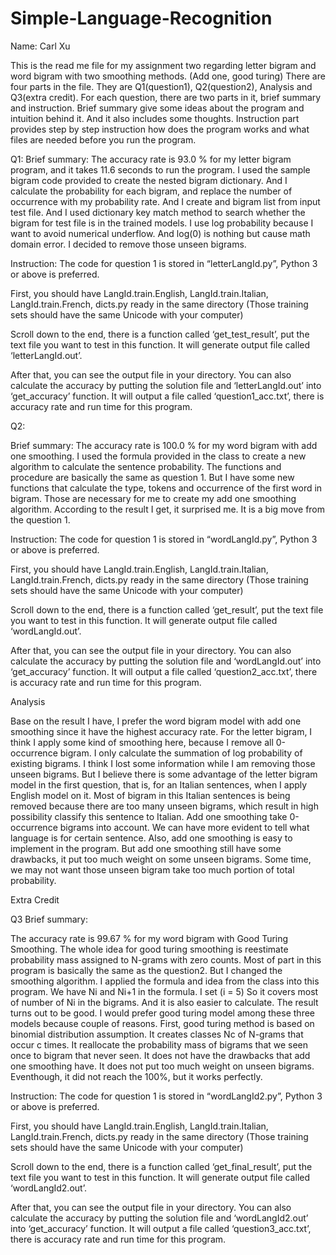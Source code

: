 # Simple-Language-Recognition
Name: Carl Xu


This is the read me file for my assignment two regarding letter bigram and word bigram with two smoothing methods. (Add one, good turing) There are four parts in the file. They are Q1(question1), Q2(question2), Analysis and Q3(extra credit). For each question, there are two parts in it, brief summary and instruction. Brief summary give some ideas about the program and intuition behind it. And it also includes some thoughts. Instruction part provides step by step instruction how does the program works and what files are needed before you run the program.

Q1:
Brief summary:
The accuracy rate is 93.0 % for my letter bigram program, and it takes 11.6 seconds to run the program. I used the sample bigram code provided to create the nested bigram dictionary. And I calculate the probability for each bigram, and replace the number of occurrence with my probability rate. And I create and bigram list from input test file. And I used dictionary key match method to search whether the bigram for test file is in the trained models. I use log probability because I want to avoid numerical underflow. And log(0) is nothing but cause math domain error. I decided to remove those unseen bigrams. 

Instruction:
The code for question 1 is stored in “letterLangId.py”, Python 3 or above is preferred.
	
First, you should have LangId.train.English, LangId.train.Italian, LangId.train.French, dicts.py ready in the same directory (Those training sets should have the same Unicode with your computer)

Scroll down to the end, there is a function called ‘get_test_result’, put the text file you want to test in this function. It will generate output file called ‘letterLangId.out’.

After that, you can see the output file in your directory. You can also calculate the accuracy by putting the solution file and ‘letterLangId.out’ into ‘get_accuracy’ function. It will output a file called ‘question1_acc.txt’, there is accuracy rate and run time for this program. 


Q2:

Brief summary:
The accuracy rate is 100.0 % for my word bigram with add one smoothing. I used the formula provided in the class to create a new algorithm to calculate the sentence probability. The functions and procedure are basically the same as question 1. But I have some new functions that calculate the type, tokens and occurrence of the first word in bigram. Those are necessary for me to create my add one smoothing algorithm. According to the result I get, it surprised me. It is a big move from the question 1.  

Instruction:
The code for question 1 is stored in “wordLangId.py”, Python 3 or above is preferred.
	
First, you should have LangId.train.English, LangId.train.Italian, LangId.train.French, dicts.py ready in the same directory (Those training sets should have the same Unicode with your computer)

Scroll down to the end, there is a function called ‘get_result’, put the text file you want to test in this function. It will generate output file called ‘wordLangId.out’.

After that, you can see the output file in your directory. You can also calculate the accuracy by putting the solution file and ‘wordLangId.out’ into ‘get_accuracy’ function. It will output a file called ‘question2_acc.txt’, there is accuracy rate and run time for this program. 


Analysis

Base on the result I have, I prefer the word bigram model with add one smoothing since it have the highest accuracy rate. For the letter bigram, I think I apply some kind of smoothing here, because I remove all 0-occurrence bigram. I only calculate the summation of log probability of existing bigrams. I think I lost some information while I am removing those unseen bigrams. But I believe there is some advantage of the letter bigram model in the first question, that is, for an Italian sentences, when I apply English model on it. Most of bigram in this Italian sentences is being removed because there are too many unseen bigrams, which result in high possibility classify this sentence to Italian. Add one smoothing take 0-occurrence bigrams into account. We can have more evident to tell what language is for certain sentence. Also, add one smoothing is easy to implement in the program. But add one smoothing still have some drawbacks, it put too much weight on some unseen bigrams. Some time, we may not want those unseen bigram take too much portion of total probability.

Extra Credit

Q3
Brief summary:

The accuracy rate is 99.67 % for my word bigram with Good Turing Smoothing. The whole idea for good turing smoothing is reestimate probability mass assigned to N-grams with zero counts. Most of part in this program is basically the same as the question2. But I changed the smoothing algorithm. I applied the formula and idea from the class into this program. We have Ni and Ni+1 in the formula. I set (i = 5) So it covers most of number of Ni in the bigrams. And it is also easier to calculate. The result turns out to be good. I would prefer good turing model among these three models because couple of reasons. First, good turing method is based on binomial distribution assumption. It creates classes Nc of N-grams that occur c times. It reallocate the probability mass of bigrams that we seen once to bigram that never seen. It does not have the drawbacks that add one smoothing have. It does not put too much weight on unseen bigrams. Eventhough, it did not reach the 100%, but it works perfectly.


Instruction:
The code for question 1 is stored in “wordLangId2.py”, Python 3 or above is preferred.
	
First, you should have LangId.train.English, LangId.train.Italian, LangId.train.French, dicts.py ready in the same directory (Those training sets should have the same Unicode with your computer)

Scroll down to the end, there is a function called ‘get_final_result’, put the text file you want to test in this function. It will generate output file called ‘wordLangId2.out’.

After that, you can see the output file in your directory. You can also calculate the accuracy by putting the solution file and ‘wordLangId2.out’ into ‘get_accuracy’ function. It will output a file called ‘question3_acc.txt’, there is accuracy rate and run time for this program. 



